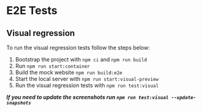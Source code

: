 # E2E Tests

## Visual regression

To run the visual regression tests follow the steps below:
1. Bootstrap the project with `npm ci` and `npm run build`
2. Run `npm run start:container`
3. Build the mock website `npm run build:e2e`
4. Start the local server with `npm run start:visual-preview`
5. Run the visual regression tests with `npm run test:visual`

***If you need to update the screenshots run `npm run test:visual --update-snapshots`***